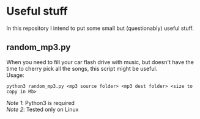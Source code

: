 # Useful stuff

In this repository I intend to put some small but (questionably) useful stuff.

## random_mp3.py

When you need to fill your car flash drive with music, but doesn't have the time to cherry pick all the songs, this script might be useful.  
Usage:

```
python3 random_mp3.py <mp3 source folder> <mp3 dest folder> <size to copy in Mb>
```

*Note 1*: Python3 is required  
*Note 2*: Tested only on Linux

